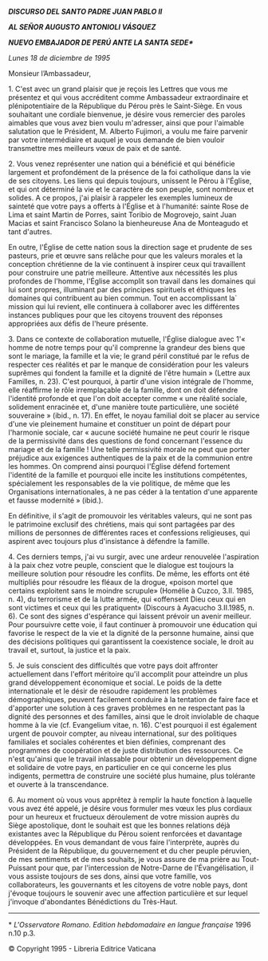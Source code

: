 ***DISCURSO DEL SANTO PADRE JUAN PABLO II***

***AL SEÑOR AUGUSTO ANTONIOLI VÁSQUEZ***

***NUEVO EMBAJADOR DE PERÚ ANTE LA SANTA SEDE\****

*Lunes 18 de diciembre de 1995*

Monsieur l’Ambassadeur,

1\. C'est avec un grand plaisir que je reçois les Lettres que vous me présentez et qui vous accréditent comme Ambassadeur extraordinaire et plénipotentiaire de la République du Pérou près le Saint-Siège. En vous souhaitant une cordiale bienvenue, je désire vous remercier des paroles aimables que vous avez bien voulu m'adresser, ainsi que pour l'aimable salutation que le Président, M. Alberto Fujimori, a voulu me faire parvenir par votre intermédiaire et auquel je vous demande de bien vouloir transmettre mes meilleurs vœux de paix et de santé.

2\. Vous venez représenter une nation qui a bénéficié et qui bénéficie largement et profondément de la présence de la foi catholique dans la vie de ses citoyens. Les liens qui depuis toujours, unissent le Pérou à l'Église, et qui ont déterminé la vie et le caractère de son peuple, sont nombreux et solides. A ce propos, j'ai plaisir à rappeler les exemples lumineux de sainteté que votre pays a offerts à l'Église et à l'humanité: sainte Rose de Lima et saint Martin de Porres, saint Toribio de Mogrovejo, saint Juan Macias et saint Francisco Solano la bienheureuse Ana de Monteagudo et tant d'autres.

En outre, l'Église de cette nation sous la direction sage et prudente de ses pasteurs, prie et œuvre sans relâche pour que les valeurs morales et la conception chrétienne de la vie continuent à inspirer ceux qui travaillent pour construire une patrie meilleure. Attentive aux nécessités les plus profondes de l'homme, l'Église accomplit son travail dans les domaines qui lui sont propres, illuminant par des principes spirituels et éthiques les domaines qui contribuent au bien commun. Tout en accomplissant la\` mission qui lui revient, elle continuera à collaborer avec les différentes instances publiques pour que les citoyens trouvent des réponses appropriées aux défis de l'heure présente.

3\. Dans ce contexte de collaboration mutuelle, l'Église dialogue avec 1'« homme de notre temps pour qu'il comprenne la grandeur des biens que sont le mariage, la famille et la vie; le grand péril constitué par le refus de respecter ces réalités et par le manque de considération pour les valeurs suprêmes qui fondent la famille et la dignité de l'être humain » (Lettre aux Familles, n. 23). C'est pourquoi, à partir d'une vision intégrale de l'homme, elle réaffirme le rôle irremplaçable de la famille, dont on doit défendre l'identité profonde et que l'on doit accepter comme « une réalité sociale, solidement enracinée et, d'une manière toute particulière, une société souveraine » (ibid., n. 17). En effet, le noyau familial doit se placer au service d'une vie pleinement humaine et constituer un point de départ pour l'harmonie sociale, car « aucune société humaine ne peut courir le risque de la permissivité dans des questions de fond concernant l'essence du mariage et de la famille ! Une telle permissivité morale ne peut que porter préjudice aux exigences authentiques de la paix et de la communion entre les hommes. On comprend ainsi pourquoi l'Église défend fortement l'identité de la famille et pourquoi elle incite les institutions compétentes, spécialement les responsables de la vie politique, de même que les Organisations internationales, à ne pas céder à la tentation d'une apparente et fausse modernité » (ibid.).

En définitive, il s'agit de promouvoir les véritables valeurs, qui ne sont pas le patrimoine exclusif des chrétiens, mais qui sont partagées par des millions de personnes de différentes races et confessions religieuses, qui aspirent avec toujours plus d'insistance à défendre la famille.

4\. Ces derniers temps, j'ai vu surgir, avec une ardeur renouvelée l'aspiration à la paix chez votre peuple, conscient que le dialogue est toujours la meilleure solution pour résoudre les conflits. De même, les efforts ont été multipliés pour résoudre les fléaux de la drogue, «poison mortel que certains exploitent sans le moindre scrupule» (Homélie à Cuzco, 3.II. 1985, n. 4), du terrorisme et de la lutte armée, qui «offensent Dieu ceux qui en sont victimes et ceux qui les pratiquent» (Discours à Ayacucho 3.II.1985, n. 6). Ce sont des signes d'espérance qui laissent prévoir un avenir meilleur. Pour poursuivre cette voie, il faut continuer à promouvoir une éducation qui favorise le respect de la vie et la dignité de la personne humaine, ainsi que des décisions politiques qui garantissent la coexistence sociale, le droit au travail et, surtout, la justice et la paix.

5\. Je suis conscient des difficultés que votre pays doit affronter actuellement dans l'effort méritoire qu'il accomplit pour atteindre un plus grand développement économique et social. Le poids de la dette internationale et le désir de résoudre rapidement les problèmes démographiques, peuvent facilement conduire à la tentation de faire face et d'apporter une solution à ces graves problèmes en ne respectant pas la dignité des personnes et des familles, ainsi que le droit inviolable de chaque homme à la vie (cf. Evangelium vitae, n. 16). C'est pourquoi il est également urgent de pouvoir compter, au niveau international, sur des politiques familiales et sociales cohérentes et bien définies, comprenant des programmes de coopération et de juste distribution des ressources. Ce n'est qu'ainsi que le travail inlassable pour obtenir un développement digne et solidaire de votre pays, en particulier en ce qui concerne les plus indigents, permettra de construire une société plus humaine, plus tolérante et ouverte à la transcendance.

6\. Au moment où vous vous apprêtez à remplir la haute fonction à laquelle vous avez été appelé, je désire vous formuler mes vœux les plus cordiaux pour un heureux et fructueux déroulement de votre mission auprès du Siège apostolique, dont le souhait est que les bonnes relations déjà existantes avec la République du Pérou soient renforcées et davantage développées. En vous demandant de vous faire l'interprète, auprès du Président de la République, du gouvernement et du cher peuple péruvien, de mes sentiments et de mes souhaits, je vous assure de ma prière au Tout-Puissant pour que, par l'intercession de Notre-Darne de l'Évangélisation, il vous assiste toujours de ses dons, ainsi que votre famille, vos collaborateurs, les gouvernants et les citoyens de votre noble pays, dont j'évoque toujours le souvenir avec une affection particulière et sur lequel j'invoque d'abondantes Bénédictions du Très-Haut.

* * *

\* *L'Osservatore Romano. Edition hebdomadaire en langue française* 1996 n.10 p.3.

© Copyright 1995 \- Libreria Editrice Vaticana